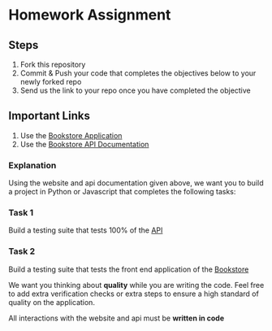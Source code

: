 # Homework Assignment

## Steps
1. Fork this repository
2. Commit & Push your code that completes the objectives below to your newly forked repo
3. Send us the link to your repo once you have completed the objective

## Important Links
1. Use the [Bookstore Application](https://demoqa.com/books)
2. Use the [Bookstore API Documentation](https://demoqa.com/swagger/)
    
### Explanation
Using the website and api documentation given above, we want you to build a project in Python or Javascript that completes the following tasks:

### Task 1
  Build a testing suite that tests 100% of the [API](https://demoqa.com/swagger/)

### Task 2
  Build a testing suite that tests the front end application of the [Bookstore](https://demoqa.com/books)

We want you thinking about **quality** while you are writing the code. Feel free to add extra verification checks or extra steps to ensure a high standard of quality on the application. 

All interactions with the website and api must be **written in code**
